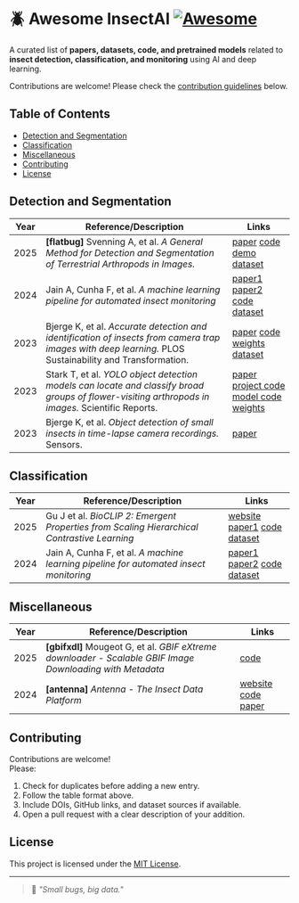 # 🪲 Awesome InsectAI [![Awesome](https://awesome.re/badge.svg)](https://awesome.re)

A curated list of **papers, datasets, code, and pretrained models** related to **insect detection, classification, and monitoring** using AI and deep learning.  

Contributions are welcome! Please check the [contribution guidelines](#contributing) below.

## Table of Contents
- [Detection and Segmentation](#detection-and-segmentation)
- [Classification](#classification)
- [Miscellaneous](#miscellaneous)
- [Contributing](#contributing)
- [License](#license)

## Detection and Segmentation

| Year | Reference/Description | Links |
|------|-----------------------|-------|
| 2025 | **[flatbug]** Svenning A, et al. *A General Method for Detection and Segmentation of Terrestrial Arthropods in Images.* | [paper](https://www.biorxiv.org/content/10.1101/2025.04.08.647223v1) [code](https://github.com/darsa-group/flat-bug) [demo](https://colab.research.google.com/github/darsa-group/flat-bug/blob/master/docs/flat-bug.ipynb) [dataset](https://zenodo.org/records/14761447) |
| 2024 | Jain A, Cunha F, et al. *A machine learning pipeline for automated insect monitoring* | [paper1](https://arxiv.org/abs/2406.13031) [paper2](https://eccv.ecva.net/virtual/2024/poster/859) [code](https://github.com/RolnickLab/ami-ml/tree/main) [dataset](https://github.com/RolnickLab/ami-dataset) |
| 2023 | Bjerge K, et al. *Accurate detection and identification of insects from camera trap images with deep learning.* PLOS Sustainability and Transformation. | [paper](https://doi.org/10.1371/journal.pstr.0000051) [code](https://github.com/ultralytics/yolov5) [weights](https://zenodo.org/records/7395752) [dataset](https://zenodo.org/records/7395752) |
| 2023 | Stark T, et al. *YOLO object detection models can locate and classify broad groups of flower-visiting arthropods in images.* Scientific Reports. | [paper](https://doi.org/10.1038/s41598-023-43482-3) [project code](https://github.com/stark-t/PAI/tree/main) [model code](https://github.com/ultralytics/yolov5) [weights](https://github.com/stark-t/PAI/tree/main/detectors/trained_weights) |
| 2023 | Bjerge K, et al. *Object detection of small insects in time-lapse camera recordings.* Sensors. | [paper](https://doi.org/10.3390/s23167242) |

## Classification

| Year | Reference/Description | Links |
|------|-----------------------|-------|
| 2025 | Gu J et al. *BioCLIP 2: Emergent Properties from Scaling Hierarchical Contrastive Learning* | [website](https://imageomics.github.io/bioclip-2/) [paper1](http://arxiv.org/abs/2505.23883) [code](https://github.com/Imageomics/bioclip-2) [dataset](https://huggingface.co/datasets/imageomics/TreeOfLife-200M) |
| 2024 | Jain A, Cunha F, et al. *A machine learning pipeline for automated insect monitoring* | [paper1](https://arxiv.org/abs/2406.13031) [paper2](https://eccv.ecva.net/virtual/2024/poster/859) [code](https://github.com/RolnickLab/ami-ml/tree/main) [dataset](https://github.com/RolnickLab/ami-dataset) |

## Miscellaneous

| Year | Reference/Description | Links |
|------|-----------------------|-------|
| 2025 | **[gbifxdl]** Mougeot G, et al. *GBIF eXtreme downloader - Scalable GBIF Image Downloading with Metadata* | [code](https://github.com/GuillaumeMougeot/gbifxdl) |
| 2024 | **[antenna]** *Antenna - The Insect Data Platform* | [website](https://www.insectai.org/) [code](https://github.com/RolnickLab/antenna) [paper](https://arxiv.org/abs/2406.12452) |


## Contributing

Contributions are welcome!  
Please:
1. Check for duplicates before adding a new entry.  
2. Follow the table format above.  
3. Include DOIs, GitHub links, and dataset sources if available.  
4. Open a pull request with a clear description of your addition.


## License

This project is licensed under the [MIT License](LICENSE).

---

> 🦋 *"Small bugs, big data."*
